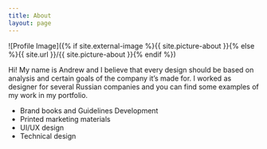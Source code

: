 ```yaml
---
title: About
layout: page
---
```

![Profile Image]({% if site.external-image %}{{ site.picture-about }}{% else %}{{ site.url }}/{{ site.picture-about }}{% endif %})

Hi!
My name is Andrew and I believe that every design should be based on analysis and certain goals of the company it’s made for.
I worked as designer for several Russian companies and you can find some examples of my work in my portfolio.
- Brand books and Guidelines Development
- Printed marketing materials
- UI/UX design
- Technical design
